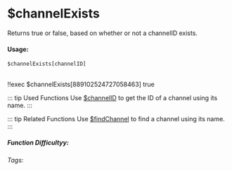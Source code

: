 # $channelExists
Returns true or false, based on whether or not a channelID exists.

#### Usage: 
`$channelExists[channelID]`


<br/>
<discord-messages>
	<discord-message :bot="false" role-color="#ffcc9a" author="Member">
		!!exec $channelExists[889102524727058463]
	</discord-message>
	<discord-message :bot="true" role-color="#0099ff" author="Custom Command" avatar="https://media.discordapp.net/avatars/725721249652670555/781224f90c3b841ba5b40678e032f74a.webp">
		true
	</discord-message>
</discord-messages>


::: tip Used Functions
Use [$channelID](../Channel/channelID.md) to get the ID of a channel using its name.
:::

::: tip Related Functions
Use [$findChannel](../Channel/findChannel.md) to find a channel using its name.
:::

##### Function Difficultyy: <Badge type="tip" text="Easy" vertical="middle" /> 
###### Tags: <Badge type="tip" text="Channel" vertical="middle" /> <Badge type="tip" text="exists" vertical="middle" /> <Badge type="tip" text="check" vertical="middle" /> <Badge type="tip" text="is real" vertical="middle" /> <Badge type="tip" text="server channel" vertical="middle" /> 